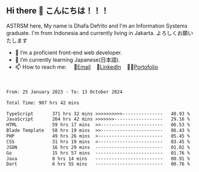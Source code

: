 ## Hi there 👋 こんにちは！！！
ASTRSM here, My name is Dhafa Defrito and I'm an Information Systems graduate. I'm from Indonesia and currently living in Jakarta. よろしくお願いたします

- 🔭 I’m a proficient front-end web developer.
- 🌱 I’m currently learning Japanese(日本語).
- 📫 How to reach me: &nbsp;&nbsp;&nbsp;&nbsp;📧[Email](ddefrito@gmail.com)&nbsp;&nbsp;&nbsp;&nbsp;💼[LinkedIn](https://www.linkedin.com/in/dhafa-defrita-rama-yudistira-9357a9229/)&nbsp;&nbsp;&nbsp;&nbsp;👨‍🎨[Portofolio](https://ddefrito.vercel.app/)
<br>
<!-- <p align="left">
<a href="https://github.com/ASTRSM">
  <img height="180em" src="https://github-readme-stats-eight-theta.vercel.app/api?username=ASTRSM&show_icons=true&theme=dracula&include_all_commits=true&count_private=true"/>
  <img height="180em" src="https://github-readme-stats-eight-theta.vercel.app/api/top-langs/?username=ASTRSM&layout=compact&langs_count=8&theme=dracula"/>
</a>
</p> -->

<!--START_SECTION:waka-->

```txt
From: 25 January 2023 - To: 13 October 2024

Total Time: 907 hrs 42 mins

TypeScript       371 hrs 32 mins >>>>>>>>>>---------------   40.93 %
JavaScript       264 hrs 42 mins >>>>>>>------------------   29.16 %
HTML             59 hrs 17 mins  >>-----------------------   06.53 %
Blade Template   58 hrs 19 mins  >>-----------------------   06.43 %
PHP              49 hrs 26 mins  >------------------------   05.45 %
CSS              31 hrs 19 mins  >------------------------   03.45 %
JSON             16 hrs 29 mins  -------------------------   01.82 %
Go               15 hrs 57 mins  -------------------------   01.76 %
Java             8 hrs 14 mins   -------------------------   00.91 %
Dart             6 hrs 55 mins   -------------------------   00.76 %
```

<!--END_SECTION:waka-->
